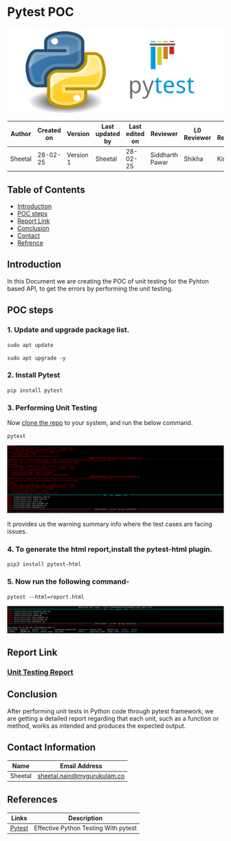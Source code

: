 # Pytest POC

<p align="center">
    <img src="https://github.com/SheetalNain/SANATAK/blob/SCRUM-63/Static%20code%20analysis/Assets/pt.png" alt="image" width="600" height="200" />
</p>


| **Author**            | **Created on** | **Version** | **Last updated by**       | **Last edited on** | **Reviewer** |**L0 Reviewer** |**L1 Reviewer** |**L2 Reviewer** |
|-----------------------|----------------|-------------|----------------------------|---------------------|-------------------|-------------------|-------------------|-------------------|
| Sheetal      | 28-02-25       | Version 1 | Sheetal         | 28-02-25     | Siddharth Pawar    | Shikha  | Kirti  | Ashwani Singh  |


## Table of Contents

- [Introduction](#Introduction)
- [POC steps](#POC-steps)
- [Report Link](#report-link)
- [Conclusion](#Conclusion)
- [Contact](#Contact)
- [Refrence](#Refrence)


## Introduction
 In this Document we are creating the POC of unit testing for the Pyhton based API, to get the errors by performing the unit testing.


## POC steps 

### 1. Update and upgrade package list.


```
sudo apt update
```

```
sudo apt upgrade -y
```

### 2. Install Pytest

```
pip install pytest
```

### 3. Performing Unit Testing
 Now [clone the repo](https://github.com/OT-MICROSERVICES/attendance-api.git) to your system, and run the below command.

 ```
pytest
```

![image](https://github.com/SheetalNain/SANATAK/blob/SCRUM-63/Static%20code%20analysis/Assets/result.png)

It provides us the warning summary info where the test cases are facing issues.


### 4. To generate the html report,install the pytest-html plugin.

```
pip3 install pytest-html
```

### 5. Now run the following command-

```
pytest --html=report.html
```

![image](https://github.com/SheetalNain/SANATAK/blob/SCRUM-63/Static%20code%20analysis/Assets/html.png)


## Report Link

### [Unit Testing Report]()  


## Conclusion
After performing unit tests in Python code through pytest framework, we are getting a detailed report regarding that each unit, such as a function or method, works as intended and produces the expected output.


## Contact Information 

| Name| Email Address      |
|-----|--------------------------|
| Sheetal | sheetal.nain@mygurukulam.co |


## References


| **Links**                                           | **Description**         |
|-----------------------------------------------------|-------------------------|
| [Pytest](https://realpython.com/pytest-python-testing/)          |  Effective Python Testing With pytest   |



